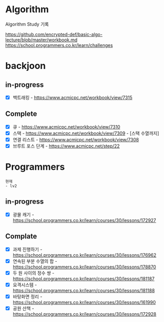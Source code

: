 # Algorithm

Algorithm Study 기록

<https://github.com/encrypted-def/basic-algo-lecture/blob/master/workbook.md>
<https://school.programmers.co.kr/learn/challenges>

# backjoon

## in-progress

- [x] 백트래킹 - <https://www.acmicpc.net/workbook/view/7315>

## Complete

- [x] 큐 - <https://www.acmicpc.net/workbook/view/7310>
- [x] 스택 - <https://www.acmicpc.net/workbook/view/7309> - [스택 수열까지]
- [x] 연결 리스트 - <https://www.acmicpc.net/workbook/view/7308>
- [x] 브루트 포스 단계 - <https://www.acmicpc.net/step/22>

# Programmers

    현재
    - lv2

## in-progress

- [x] 광물 캐기 - <https://school.programmers.co.kr/learn/courses/30/lessons/172927>

## Complate

- [x] 과제 진행하기 - <https://school.programmers.co.kr/learn/courses/30/lessons/176962>
- [x] 연속된 부분 수열의 합 - <https://school.programmers.co.kr/learn/courses/30/lessons/178870>
- [x] 두 원 사이의 정수 쌍 - <https://school.programmers.co.kr/learn/courses/30/lessons/181187>
- [x] 요격시스템 - <https://school.programmers.co.kr/learn/courses/30/lessons/181188>
- [x] 바탕화면 정리 - <https://school.programmers.co.kr/learn/courses/30/lessons/161990>
- [x] 공원 산책 - <https://school.programmers.co.kr/learn/courses/30/lessons/172928>
